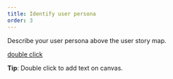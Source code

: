 ```yaml
---
title: Identify user persona
order: 3
---
```


Describe your user persona above the user story map.

[double click](howTo:double-click-to-create-an-object)

**Tip**: Double click to add text on canvas.

